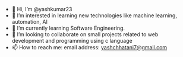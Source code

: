 - 👋 Hi, I’m @yashkumar23
- 👀 I’m interested in learning new technologies like machine learning, automation, AI
- 🌱 I’m currently learning Software Engineering.
- 💞️ I’m looking to collaborate on small projects related to web development and programming using c language
- 📫 How to reach me: email address: yashchhatani7@gmail.com

<!---
yashkumar23/yashkumar23 is a ✨ special ✨ repository because its `README.md` (this file) appears on your GitHub profile.
You can click the Preview link to take a look at your changes.
--->
